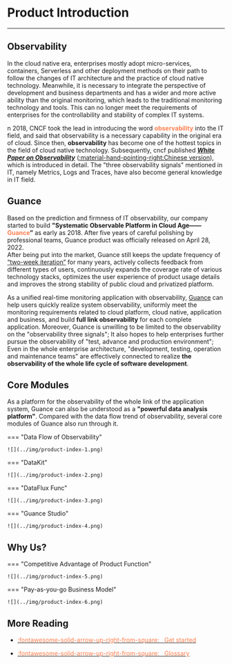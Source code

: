 # Product Introduction
---

## Observability

In the cloud native era, enterprises mostly adopt micro-services, containers, Serverless and other deployment methods on their path to follow the changes of IT architecture and the practice of cloud native technology. Meanwhile, it is necessary to integrate the perspective of development and business departments and has a wider and more active ability than the original monitoring, which leads to the traditional monitoring technology and tools. This can no longer meet the requirements of enterprises for the controllability and stability of complex IT systems.

n 2018, CNCF took the lead in introducing the word <font color="coral">**observability**</font> into the IT field, and said that observability is a necessary capability in the original era of cloud. Since then, **observability** has become one of the hottest topics in the field of cloud native technology. Subsequently, cncf published ***[White Paper on Observability](https://github.com/cncf/tag-observability/blob/main/whitepaper.md)***
([:material-hand-pointing-right:Chinese version](https://github.com/chenmudu/tag-observability/blob/main/whitepaper-zh.md)), which is introduced in detail. The "three observability signals" mentioned in IT, namely Metrics, Logs and Traces, have also become general knowledge in IT field.


## Guance

Based on the prediction and firmness of IT observability, our company started to build **"Systematic Observable Platform in Cloud Age——<font color="coral">Guance</font>”** as early as 2018. After five years of careful polishing by professional teams, Guance product was officially released on April 28, 2022.<br/>
After being put into the market, Guance still keeps the update frequency of [“two-week iteration”](../../release-notes/index.md) for many years, actively collects feedback from different types of users, continuously expands the coverage rate of various technology stacks, optimizes the user experience of product usage details and improves the strong stability of public cloud and privatized platform.

As a unified real-time monitoring application with observability, [Guance](https://www.guance.one/) can help users quickly realize system observability, uniformly meet the monitoring requirements related to cloud platform, cloud native, application and business, and build **full link observability** for each complete application. Moreover, Guance is unwilling to be limited to the observability on the "observability three signals"; It also hopes to help enterprises further pursue the observability of "test, advance and production environment"; Even in the whole enterprise architecture, "development, testing, operation and maintenance teams" are effectively connected to realize **the observability of the whole life cycle of software development**.


## Core Modules

As a platform for the observability of the whole link of the application system, Guance can also be understood as a **"powerful data analysis platform"**. Compared with the data flow trend of observability, several core modules of Guance also run through it.


<div class="grid" markdown>

=== "Data Flow of Observability"

    ![](../img/product-index-1.png)

=== "DataKit"

    ![](../img/product-index-2.png)

=== "DataFlux Func"

    ![](../img/product-index-3.png)

=== "Guance Studio"

    ![](../img/product-index-4.png)
    

</div>



## Why Us?


<div class="grid" markdown>

=== "Competitive Advantage of Product Function"

    ![](../img/product-index-5.png)

=== "Pay-as-you-go Business Model"

    ![](../img/product-index-6.png)

</div>


## More Reading


<div class="grid cards" markdown>

- [<font color="coral"> :fontawesome-solid-arrow-up-right-from-square: &nbsp; Get started</font>](../getting-guance.md)

- [<font color="coral"> :fontawesome-solid-arrow-up-right-from-square: &nbsp; Glossary</font>](./glossary.md)

</div>
